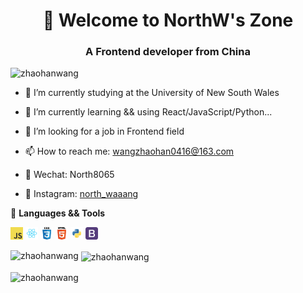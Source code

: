<h1 align="center">👋 Welcome to NorthW's Zone</h1>
<h3 align="center">A Frontend developer from China</h3>

<p align="left"> <img src="https://komarev.com/ghpvc/?username=zhaohanwang&label=Profile%20views&color=0e75b6&style=flat" alt="zhaohanwang" /> </p>

- 🔭 I’m currently studying at the University of New South Wales

- 🌱 I’m currently learning && using React/JavaScript/Python...

- 🤝 I’m looking for a job in Frontend field

- 📫 How to reach me: wangzhaohan0416@163.com

- 💬 Wechat: North8065

- 📸 Instagram: <a href="https://instagram.com/north_waaang" target="_blank">north_waaang</a>


🔧 **Languages && Tools**

<code><img height="20" src="https://raw.githubusercontent.com/github/explore/80688e429a7d4ef2fca1e82350fe8e3517d3494d/topics/javascript/javascript.png"></code>
<code><img height="20" src="https://raw.githubusercontent.com/github/explore/80688e429a7d4ef2fca1e82350fe8e3517d3494d/topics/react/react.png"></code>
<code><img height="20" src="https://raw.githubusercontent.com/github/explore/80688e429a7d4ef2fca1e82350fe8e3517d3494d/topics/css/css.png"></code>
<code><img height="20" src="https://raw.githubusercontent.com/github/explore/80688e429a7d4ef2fca1e82350fe8e3517d3494d/topics/html/html.png"></code>
<code><img height="20" src="https://raw.githubusercontent.com/github/explore/80688e429a7d4ef2fca1e82350fe8e3517d3494d/topics/python/python.png"></code>
<code><img height="20" src="https://raw.githubusercontent.com/github/explore/80688e429a7d4ef2fca1e82350fe8e3517d3494d/topics/bootstrap/bootstrap.png"></code>

<p><img align="left" src="https://github-readme-stats.vercel.app/api/top-langs?username=zhaohanwang&show_icons=true&locale=en&layout=compact" alt="zhaohanwang" /></p>

<p>&nbsp;<img align="center" src="https://github-readme-stats.vercel.app/api?username=zhaohanwang&show_icons=true&locale=en" alt="zhaohanwang" /></p>

<p><img align="center" src="https://github-readme-streak-stats.herokuapp.com/?user=zhaohanwang&" alt="zhaohanwang" /></p>
